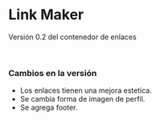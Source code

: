 <h1>Link Maker</h1>
<p>Versión 0.2 del contenedor de enlaces</p>
<br>
<h3>Cambios en la versión</h3>
<ul>
    <li>Los enlaces tienen una mejora estetica.</li>
    <li>Se cambia forma de imagen de perfil.</li>
    <li>Se agrega footer.</li>
</ul>

